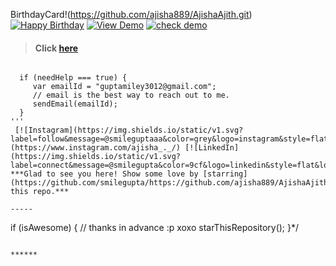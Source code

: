 BirthdayCard!(https://github.com/ajisha889/AjishaAjith.git)
[![Happy Birthday](https://img.shields.io/badge/Happy-Birthday-dodgerblue.svg?style=for-the-badge)](https://github.com/ajisha889/AjishaAjith.git) [![View Demo](https://img.shields.io/badge/View-Demo-teal.svg?style=for-the-badge)]( https://github.com/ajisha889/AjishaAjith.git)
[![check demo](https://forthebadge.com/images/badges/its-not-a-lie-if-you-believe-it.svg)](https://github.com/ajisha889/AjishaAjith.git)

> #### Click [here](https://github.com/ajisha889/AjishaAjith.git)

```

  if (needHelp === true) {
     var emailId = "guptamiley3012@gmail.com";
     // email is the best way to reach out to me.
     sendEmail(emailId);
  }
'''
 [![Instagram](https://img.shields.io/static/v1.svg?label=follow&message=@smileguptaaa&color=grey&logo=instagram&style=flat&logoColor=white&colorA=critical)](https://www.instagram.com/ajisha_._/) [![LinkedIn](https://img.shields.io/static/v1.svg?label=connect&message=@smilegupta&color=9cf&logo=linkedin&style=flat&logoColor=white&colorA=blue)]
***Glad to see you here! Show some love by [starring](https://github.com/smilegupta/https://github.com/ajisha889/AjishaAjith.git/) this repo.***

-----

```

  if (isAwesome) {
    // thanks in advance :p xoxo
    starThisRepository();
  }*/

```

******
